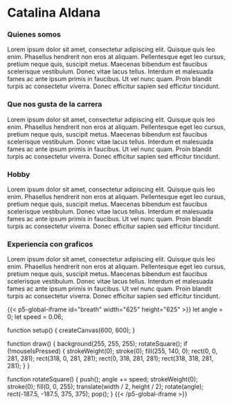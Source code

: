 # Catalina Aldana
### Quienes somos
Lorem ipsum dolor sit amet, consectetur adipiscing elit. Quisque quis leo enim. Phasellus hendrerit non eros at aliquam. Pellentesque eget leo cursus, pretium neque quis, suscipit metus. Maecenas bibendum est faucibus scelerisque vestibulum. Donec vitae lacus tellus. Interdum et malesuada fames ac ante ipsum primis in faucibus. Ut vel nunc quam. Proin blandit turpis ac consectetur viverra. Donec efficitur sapien sed efficitur tincidunt.
### Que nos gusta de la carrera 
Lorem ipsum dolor sit amet, consectetur adipiscing elit. Quisque quis leo enim. Phasellus hendrerit non eros at aliquam. Pellentesque eget leo cursus, pretium neque quis, suscipit metus. Maecenas bibendum est faucibus scelerisque vestibulum. Donec vitae lacus tellus. Interdum et malesuada fames ac ante ipsum primis in faucibus. Ut vel nunc quam. Proin blandit turpis ac consectetur viverra. Donec efficitur sapien sed efficitur tincidunt.
### Hobby
Lorem ipsum dolor sit amet, consectetur adipiscing elit. Quisque quis leo enim. Phasellus hendrerit non eros at aliquam. Pellentesque eget leo cursus, pretium neque quis, suscipit metus. Maecenas bibendum est faucibus scelerisque vestibulum. Donec vitae lacus tellus. Interdum et malesuada fames ac ante ipsum primis in faucibus. Ut vel nunc quam. Proin blandit turpis ac consectetur viverra. Donec efficitur sapien sed efficitur tincidunt.
### Experiencia con graficos
Lorem ipsum dolor sit amet, consectetur adipiscing elit. Quisque quis leo enim. Phasellus hendrerit non eros at aliquam. Pellentesque eget leo cursus, pretium neque quis, suscipit metus. Maecenas bibendum est faucibus scelerisque vestibulum. Donec vitae lacus tellus. Interdum et malesuada fames ac ante ipsum primis in faucibus. Ut vel nunc quam. Proin blandit turpis ac consectetur viverra. Donec efficitur sapien sed efficitur tincidunt.

{{< p5-global-iframe id="breath" width="625" height="625" >}}
  let angle = 0;
  let speed = 0.06;

  function setup() {
    createCanvas(600, 600);
  }

  function draw() {
    background(255, 255, 255);
    rotateSquare();
    if (!mouseIsPressed) {
      strokeWeight(0);
      stroke(0);
      fill(255, 140, 0);
      rect(0, 0, 281, 281);
      rect(318, 0, 281, 281);
      rect(0, 318, 281, 281);
      rect(318, 318, 281, 281);
    }
  }

  function rotateSquare() {
    push();
    angle += speed;
    strokeWeight(0);
    stroke(0);
    fill(0, 0, 255);
    translate(width / 2, height / 2);
    rotate(angle);
    rect(-187.5, -187.5, 375, 375);
    pop();
  }
{{< /p5-global-iframe >}}